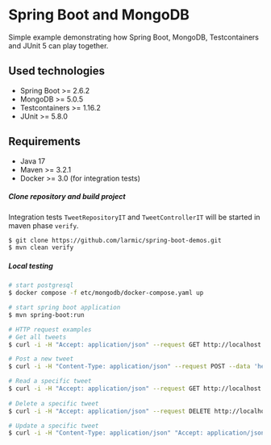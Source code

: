 # Spring Boot and MongoDB

Simple example demonstrating how Spring Boot, MongoDB, Testcontainers and JUnit 5 can play together.

## Used technologies

* Spring Boot >= 2.6.2
* MongoDB >= 5.0.5
* Testcontainers >= 1.16.2
* JUnit >= 5.8.0

## Requirements

* Java 17
* Maven >= 3.2.1
* Docker >= 3.0 (for integration tests)

##### Clone repository and build project

Integration tests ```TweetRepositoryIT``` and ```TweetControllerIT``` will be started in maven phase ```verify```.

```sh
$ git clone https://github.com/larmic/spring-boot-demos.git
$ mvn clean verify
```

##### Local testing

```sh
# start postgresql
$ docker compose -f etc/mongodb/docker-compose.yaml up

# start spring boot application
$ mvn spring-boot:run

# HTTP request examples
# Get all tweets
$ curl -i -H "Accept: application/json" --request GET http://localhost:8080/

# Post a new tweet
$ curl -i -H "Content-Type: application/json" --request POST --data 'hello, this is a tweet!' http://localhost:8080/

# Read a specific tweet     
$ curl -i -H "Accept: application/json" --request GET http://localhost:8080/{tweet-id}      
 
# Delete a specific tweet
$ curl -i -H "Accept: application/json" --request DELETE http://localhost:8080/{tweet-id}

# Update a specific tweet    
$ curl -i -H "Content-Type: application/json" "Accept: application/json" --request PUT --data 'hello, this is a changed tweet!' http://localhost:8080/{tweet-id}        
```
